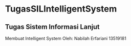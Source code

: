 # TugasSILIntelligentSystem

## Tugas Sistem Informasi Lanjut
Membuat Intelligent System
Oleh: Nabilah Erfariani 13519181

